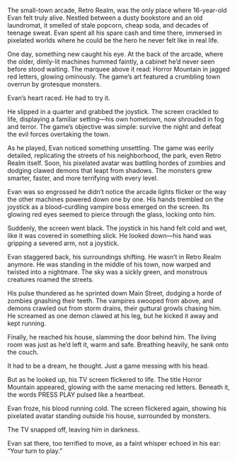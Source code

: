 The small-town arcade, Retro Realm, was the only place where 16-year-old Evan felt truly alive. Nestled between a dusty bookstore and an old laundromat, it smelled of stale popcorn, cheap soda, and decades of teenage sweat. Evan spent all his spare cash and time there, immersed in pixelated worlds where he could be the hero he never felt like in real life.

One day, something new caught his eye. At the back of the arcade, where the older, dimly-lit machines hummed faintly, a cabinet he’d never seen before stood waiting. The marquee above it read: Horror Mountain in jagged red letters, glowing ominously. The game’s art featured a crumbling town overrun by grotesque monsters.

Evan’s heart raced. He had to try it.

He slipped in a quarter and grabbed the joystick. The screen crackled to life, displaying a familiar setting—his own hometown, now shrouded in fog and terror. The game’s objective was simple: survive the night and defeat the evil forces overtaking the town.

As he played, Evan noticed something unsettling. The game was eerily detailed, replicating the streets of his neighborhood, the park, even Retro Realm itself. Soon, his pixelated avatar was battling hordes of zombies and dodging clawed demons that leapt from shadows. The monsters grew smarter, faster, and more terrifying with every level.

Evan was so engrossed he didn’t notice the arcade lights flicker or the way the other machines powered down one by one. His hands trembled on the joystick as a blood-curdling vampire boss emerged on the screen. Its glowing red eyes seemed to pierce through the glass, locking onto him.

Suddenly, the screen went black. The joystick in his hand felt cold and wet, like it was covered in something slick. He looked down—his hand was gripping a severed arm, not a joystick.

Evan staggered back, his surroundings shifting. He wasn’t in Retro Realm anymore. He was standing in the middle of his town, now warped and twisted into a nightmare. The sky was a sickly green, and monstrous creatures roamed the streets.

His pulse thundered as he sprinted down Main Street, dodging a horde of zombies gnashing their teeth. The vampires swooped from above, and demons crawled out from storm drains, their guttural growls chasing him. He screamed as one demon clawed at his leg, but he kicked it away and kept running.

Finally, he reached his house, slamming the door behind him. The living room was just as he’d left it, warm and safe. Breathing heavily, he sank onto the couch.

It had to be a dream, he thought. Just a game messing with his head.

But as he looked up, his TV screen flickered to life. The title Horror Mountain appeared, glowing with the same menacing red letters. Beneath it, the words PRESS PLAY pulsed like a heartbeat.

Evan froze, his blood running cold. The screen flickered again, showing his pixelated avatar standing outside his house, surrounded by monsters.

The TV snapped off, leaving him in darkness.

Evan sat there, too terrified to move, as a faint whisper echoed in his ear: “Your turn to play.”